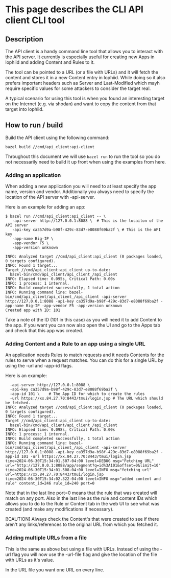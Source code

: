 # This page describes the CLI API client CLI tool

## Description
The API client is a handy command line tool that allows you to interact with the
API server. It currently is especially useful for creating new Apps in lophiid
and adding Content and Rules to it.

The tool can be pointed to a URL (or a file with URLs) and it will fetch
the content and stores it in a new Content entry in lophiid. While doing
so it also prefers important headers such as Server and Last-Modified
which mayh require specific values for some attackers to consider the
target real.

A typical scenario for using this tool is when you found an interesting target
on the Internet (e.g. via shodan) and want to copy the content from that target
into lophiid.

## How to run / build

Build the API client using the following command:
```shell
bazel build //cmd/api_client:api-client
```

Throughout this document we will use ```bazel run``` to run the tool so you do
not necessarily need to build it up front when using the examples from here.

### Adding an application

When adding a new application you will need to at least specify the app name,
version and vendor. Additionally you always need to specify the location of the
API server with -api-server.

Here is an example for adding an app:

```shell
$ bazel run //cmd/api_client:api_client -- \
   -api-server http://127.0.0.1:8088 \  # This is the locaiton of the API server
   -api-key ca357d9a-b98f-429c-83d7-e8088f69ba2f \ # This is the API key
   -app-name Big-IP \
   -app-vendor F5 \
   -app-version unknown

INFO: Analyzed target //cmd/api_client:api_client (0 packages loaded, 0 targets configured).
INFO: Found 1 target...
Target //cmd/api_client:api_client up-to-date:
  bazel-bin/cmd/api_client/api_client_/api_client
INFO: Elapsed time: 0.095s, Critical Path: 0.00s
INFO: 1 process: 1 internal.
INFO: Build completed successfully, 1 total action
INFO: Running command line: bazel-bin/cmd/api_client/api_client_/api_client -api-server http://127.0.0.1:8088 -api-key ca357d9a-b98f-429c-83d7-e8088f69ba2f -app-name Big-IP -app-vendor F5 -app-version unknown
Created app with ID: 101
```

Take a note of the ID (101 in this case) as you will need it to add Content to
the app. If you want you can now also open the UI and go to the Apps tab and
check that this app was created.


### Adding Content and a Rule to an app using a single URL

An application needs Rules to match requests and it needs Contents for the rules
to serve when a request matches. You can do this for a single URL by using the
-url and -app-id flags.

Here is an example:

```shell$ bazel run //cmd/api_client:api_client -- \
  -api-server http://127.0.0.1:8088 \
  -api-key ca357d9a-b98f-429c-83d7-e8088f69ba2f \
  -app-id 101 \    # The App ID for which to create the rules
  -url https://xx.84.27.70:8443/tmui/login.jsp # The URL which should be fetched.
INFO: Analyzed target //cmd/api_client:api_client (0 packages loaded, 0 targets configured).
INFO: Found 1 target...
Target //cmd/api_client:api_client up-to-date:
  bazel-bin/cmd/api_client/api_client_/api_client
INFO: Elapsed time: 0.098s, Critical Path: 0.00s
INFO: 1 process: 1 internal.
INFO: Build completed successfully, 1 total action
INFO: Running command line: bazel-bin/cmd/api_client/api_client_/api_client -api-server http://127.0.0.1:8088 -api-key ca357d9a-b98f-429c-83d7-e8088f69ba2f -app-id 101 -url https://xx.84.27.70:8443/tmui/login.jsp
time=2024-06-30T15:34:01.507-04:00 level=DEBUG msg="Fetching URL" url="http://127.0.0.1:8088/app/segment?q=id%3A101&offset=0&limit=10"
time=2024-06-30T15:34:01.508-04:00 level=INFO msg="fetching url" url=https://xx.84.27.70:8443/tmui/login.jsp
time=2024-06-30T15:34:02.322-04:00 level=INFO msg="added content and rule" content_id=246 rule_id=240 port=0
```

Note that in the last line port=0 means that the rule that was created will
match on any port. Also in the last line as the rule and content IDs which
allows you to do to the Rule or Content tab in the web UI to see what was
created (and make any modifications if necessary).

[!CAUTION]
Always check the Content's that were created to see if there aren't any
links/references to the original URL from which you fetched it.

### Adding multiple URLs from a file

This is the same as above but using a file with URLs. Instead of using the -url
flag you will now use the -url-file flag and give the location of the file with
URLs as it's value.

In the URL file you want one URL on every line.
